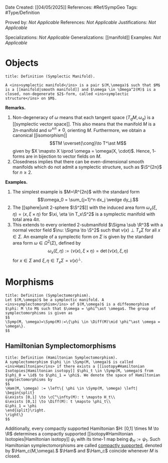 <div class="topSpace"></div>

Date Created: [[04/05/2025]]
References: #Ref/SympGeo 
Tags: #Type/Definition

Proved by: <i>Not Applicable</i>
References: <i>Not Applicable</i>
Justifications: <i>Not Applicable</i>

Specializations: <i>Not Applicable</i>
Generalizations: [[manifold]]
Examples: <i>Not Applicable</i>

# Objects

``` ad-Definition
title: Definition (Symplectic Manifold).

A <ins>symplectic manifold</ins> is a pair $(M,\omega)$ such that $M$ is a [[manifold|smooth manifold]] and $\omega \in \Omega^2(M)$ is a closed, non-degenerate $2$-form, called <ins>symplectic structure</ins> on $M$.

```

**Remarks.**
1. Non-degeneracy of $\omega$ means that each tangent space $(T_qM, \omega_q)$ is a [[symplectic vector space]]. This also means that the manifold $M$ is a $2n$-manifold and $\omega^{\wedge n}\neq 0$, orienting $M$. Furthermore, we obtain a canonical [[isomorphism]] $$TM \overset{\cong}\to T^\ast M$$ given by $X \mapsto X \iprod \omega = \omega(X, \cdot)$. Hence, $1$-forms are in bijection to vector fields on $M$.
2. Closedness implies that there can be even-dimensional smooth manifolds which do not admit a symplectic structure, such as $\S^{2n}$ for $n\geq 2.$

**Examples.**
1. The simplest example is $M=\R^{2n}$ with the standard form $$\omega_0 = \sum_{j=1}^n dx_j \wedge dy_j.$$
2. The [[sphere|unit $2$-sphere $\S^2$]] with the induced area form $\omega_x (\xi, \eta)= \langle x, \xi \times \eta \rangle$ for $\xi, \eta \in T_x\S^2$ is a symplectic manifold with total area $4\pi$.
3. This extends to every oriented $2$-submanifold $\Sigma \sub \R^3$ with a normal vector field $\nu: \Sigma \to \S^2$ such that $\nu(x) \perp T_x \Sigma$ for all $x \in \Sigma$. An example of a symplectic form on $\Sigma$ is given by the standard area form $\omega \in \Omega^2 (\Sigma)$, defined by $$\omega_x(\xi, \eta):= \langle \nu(x), \xi \times \eta \rangle = \det(\nu(x), \xi, \eta)$$ for $x \in \Sigma$ and $\xi, \eta \in T_x \Sigma = \nu(x)^\perp$.

# Morphisms

``` ad-Definition
title: Definition (Symplectomorphism).
Let $(M,\omega)$ be a symplectic manifold. A <ins>symplectomorphism</ins> of $(M,\omega)$ is a diffeomorphism $\phi: M \to M$ such that $\omega = \phi^\ast \omega$. The group of symplectomorphisms is given as
$$
\Symp(M, \omega)=\Symp(M):=\{\phi \in \Diff(M)\mid \phi^\ast \omega = \omega\}.
$$

```

## Hamiltonian Symplectomorphisms

``` ad-Definition
title: Definition (Hamiltonian Symplectomorphism).
A symplectomorphism $\phi \in \Symp(M, \omega)$ is called <ins>Hamiltonian</ins> if there exists a [[isotopy#Hamiltonian Isotopies|Hamiltonian isotopy]] $\phi_t \in \Symp(M, \omega)$ from $\phi_0 = \id$ to $\phi_1 = \phi$. We denote the space of Hamiltonian symplectomorphisms by
$$
\Ham(M, \omega) := \left\{ \phi \in \Symp(M, \omega) \left| 
\begin{split}
&\exists [0,1] \to \cC^\infty(M): t \mapsto H_t\\
&\exists [0,1] \to \Diff(M): t \mapsto \phi_t\\
&\phi_1 = \phi
\end{split}\right.
\right\}
$$

```
Additionally, every compactly supported Hamiltonian $H: [0,1] \times M \to \R$ determines a compactly supported [[isotopy#Hamiltonian Isotopies|Hamiltonian isotopy]] $\psi_t$ with its time-$1$ map being $\phi_H := \psi_1$. Such Hamiltonian symplectomorphisms are called <ins>compactly supported</ins>, denoted by $\Ham_c(M,\omega).$ $\Ham$ and $\Ham_c$ coincide whenever $M$ is closed.